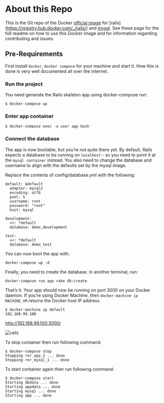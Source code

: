 # About this Repo
This is the Git repo of the Docker [official image](https://docs.docker.com/docker-hub/official_repos/) for [rails] (https://registry.hub.docker.com/_/rails/) and [mysql](https://hub.docker.com/_/mysql/). See these page for the full readme on how to use this Docker image and for information regarding contributing and issues.

## Pre-Requirements
First install `docker`, `docker compose` for your machine and start it. How this is done is very well documented all over the internet.

### Run the project
You need generate the Rails skeleton app using docker-compose run:
```
$ docker-compose up
```
### Enter app container
```
$ docker-compose exec -u user app bash
```

### Connect the database
The app is now bootable, but you’re not quite there yet. By default, Rails expects a database to be running on `localhost` - so you need to point it at the `mysql container` instead. You also need to change the database and username to align with the defaults set by the mysql image.

Replace the contents of config/database.yml with the following:
```
default: &default
  adapter: mysql2
  encoding: utf8
  pool: 5
  username: root
  password: "root"
  host: mysql

development:
  <<: *default
  database: demo_development

test:
  <<: *default
  database: demo_test
```

You can now boot the app with:
```
docker-compose up -d
```

Finally, you need to create the database. In another terminal, run:
```
docker-compose run app rake db:create
```

That’s it. Your app should now be running on port 3000 on your Docker daemon. If you’re using Docker Machine, then `docker-machine ip MACHINE_VM` returns the Docker host IP address.
```
$ docker-machine ip default
192.168.99.100
```

http://192.168.99.100:3000/

![rails](https://cloud.githubusercontent.com/assets/5398914/20524938/578c3872-b100-11e6-8a7f-d359f982bd24.png)

To stop container then run following command:
```
$ docker-compose stop
Stopping ror_app_1 ... done
Stopping ror_mysql_1 ... done
```

To start container again then run following command:
```
$ docker-compose start
Starting dbdata ... done
Starting appdata ... done
Starting mysql ... done
Starting app ... done
```
